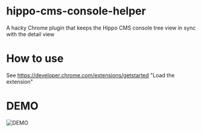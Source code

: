# hippo-cms-console-helper
A hacky Chrome plugin that keeps the Hippo CMS console tree view in sync with the detail view

# How to use
See https://developer.chrome.com/extensions/getstarted "Load the extension"

# DEMO
![DEMO](https://github.com/daveychu/hippo-cms-console-helper/blob/master/demo.gif)
